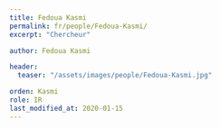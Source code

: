 ```yaml
---
title: Fedoua Kasmi
permalink: fr/people/Fedoua-Kasmi/
excerpt: "Chercheur"

author: Fedoua Kasmi

header:
  teaser: "/assets/images/people/Fedoua-Kasmi.jpg"

orden: Kasmi
role: IR
last_modified_at: 2020-01-15
---
```


